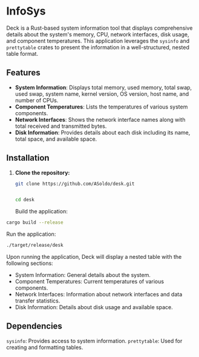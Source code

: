 # InfoSys

Deck is a Rust-based system information tool that displays comprehensive details about the system's memory, CPU, network interfaces, disk usage, and component temperatures. This application leverages the `sysinfo` and `prettytable` crates to present the information in a well-structured, nested table format.

## Features

- **System Information**: Displays total memory, used memory, total swap, used swap, system name, kernel version, OS version, host name, and number of CPUs.
- **Component Temperatures**: Lists the temperatures of various system components.
- **Network Interfaces**: Shows the network interface names along with total received and transmitted bytes.
- **Disk Information**: Provides details about each disk including its name, total space, and available space.

## Installation

1. **Clone the repository:**

   ```sh
   git clone https://github.com/ASoldo/desk.git
   ```

   ```sh

   cd desk
   ```

   Build the application:

```sh
cargo build --release

```

Run the application:

```sh
./target/release/desk

```

Upon running the application, Deck will display a nested table with the following sections:

- System Information: General details about the system.
- Component Temperatures: Current temperatures of various components.
- Network Interfaces: Information about network interfaces and data transfer statistics.
- Disk Information: Details about disk usage and available space.

## Dependencies

`sysinfo`: Provides access to system information.
`prettytable`: Used for creating and formatting tables.
